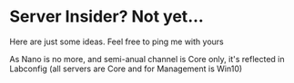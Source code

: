 # Server Insider? Not yet... 

Here are just some ideas. Feel free to ping me with yours

As Nano is no more, and semi-anual channel is Core only, it's reflected in Labconfig (all servers are Core and for Management is Win10)